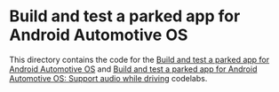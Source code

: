 # Build and test a parked app for Android Automotive OS

This directory contains the code for the [Build and test a parked app for
Android Automotive OS](https://developer.android.com/codelabs/build-a-parked-app)
and [Build and test a parked app for
Android Automotive OS: Support audio while driving](https://developer.android.com/codelabs/audio-while-driving)
codelabs.